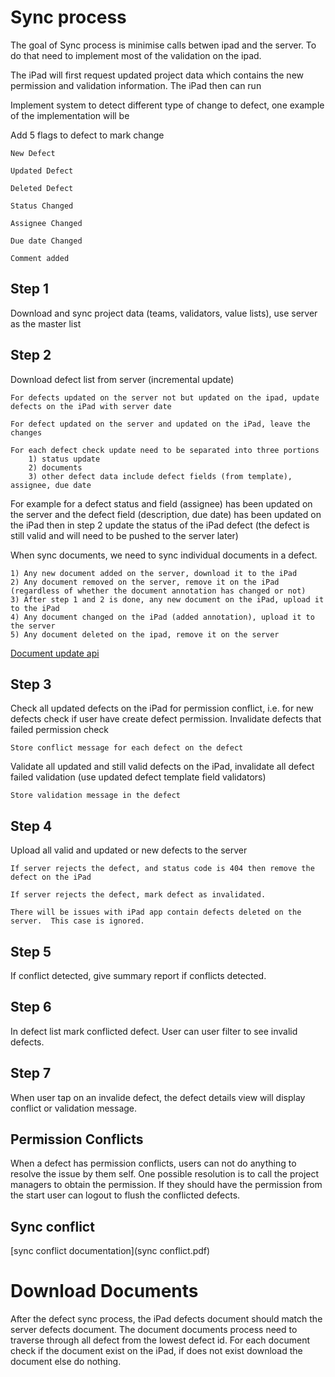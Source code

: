 Sync process
============

The goal of Sync process is minimise calls betwen ipad and the server.  To do that need to implement most of the validation
on the ipad.  

The iPad will first request updated project data which contains the new permission and validation information.  The iPad then
can run 


Implement system to detect different type of change to defect, one example of the implementation will be

Add 5 flags to defect to mark change 

    New Defect

    Updated Defect
    
    Deleted Defect

    Status Changed

    Assignee Changed

    Due date Changed

    Comment added

Step 1
------

Download and sync project data (teams, validators, value lists), use server as the master list

Step 2 
------
Download defect list from server (incremental update)

    For defects updated on the server not but updated on the ipad, update defects on the iPad with server date

    For defect updated on the server and updated on the iPad, leave the changes

    For each defect check update need to be separated into three portions
        1) status update
        2) documents
        3) other defect data include defect fields (from template), assignee, due date


For example for a defect status and field (assignee) has been updated on the server and the defect field (description, due date) has been updated on the iPad
then in step 2 update the status of the iPad defect (the defect is still valid and will need to be pushed to the server later)

When sync documents, we need to sync individual documents in a defect.  

    1) Any new document added on the server, download it to the iPad
    2) Any document removed on the server, remove it on the iPad (regardless of whether the document annotation has changed or not)
    3) After step 1 and 2 is done, any new document on the iPad, upload it to the iPad
    4) Any document changed on the iPad (added annotation), upload it to the server
    5) Any document deleted on the ipad, remove it on the server

[Document update api](update-api.md#UPLOAD-UPDATED-DOCUMENT)

Step 3
------

Check all updated defects on the iPad for permission conflict, i.e. for new defects check if user have create defect permission.
Invalidate defects that failed permission check

    Store conflict message for each defect on the defect

Validate all updated and still valid defects on the iPad, invalidate all defect failed validation (use updated defect template field validators)

    Store validation message in the defect

Step 4
------
Upload all valid and updated or new defects to the server

    If server rejects the defect, and status code is 404 then remove the defect on the iPad

    If server rejects the defect, mark defect as invalidated.  

    There will be issues with iPad app contain defects deleted on the server.  This case is ignored.

Step 5
------
If conflict detected, give summary report if conflicts detected.

Step 6
------
In defect list mark conflicted defect.  User can user filter to see invalid defects.

Step 7 
------
When user tap on an invalide defect, the defect details view will display conflict or validation message.

Permission Conflicts
--------------------
When a defect has permission conflicts, users can not do anything to resolve the issue by them self.
One possible resolution is to call the project managers to obtain the permission.  If they should have the permission from the start
user can logout to flush the conflicted defects.

Sync conflict
-------------
[sync conflict documentation](sync conflict.pdf)

Download Documents
==================

After the defect sync process, the iPad defects document should match the server defects document.  The 
document documents process need to traverse through all defect from the lowest defect id.  For each document
check if the document exist on the iPad, if does not exist download the document else do nothing.



